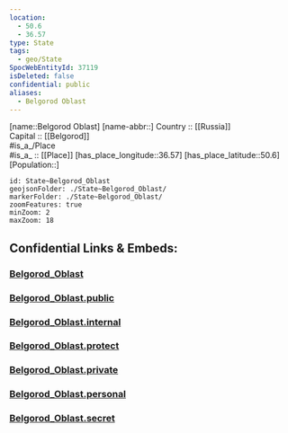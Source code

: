 ```yaml
---
location:
  - 50.6
  - 36.57
type: State
tags:
  - geo/State
SpocWebEntityId: 37119
isDeleted: false
confidential: public
aliases:
  - Belgorod Oblast
---
```

[name::Belgorod Oblast] 
[name-abbr::] 
Country :: [[Russia]]  
Capital :: [[Belgorod]]  
#is_a_/Place  
#is_a_ :: [[Place]] 
[has_place_longitude::36.57] 
[has_place_latitude::50.6] 
[Population::] 



```leaflet
id: State~Belgorod_Oblast
geojsonFolder: ./State~Belgorod_Oblast/
markerFolder: ./State~Belgorod_Oblast/
zoomFeatures: true 
minZoom: 2 
maxZoom: 18
```


## Confidential Links & Embeds: 

### [Belgorod_Oblast](/_Standards/Earth/Continent/Europe/Europe~East/Russia/Russia~Central/Belgorod_Oblast.md) 

### [Belgorod_Oblast.public](/_public/Earth/Continent/Europe/Europe~East/Russia/Russia~Central/Belgorod_Oblast.public.md) 

### [Belgorod_Oblast.internal](/_internal/Earth/Continent/Europe/Europe~East/Russia/Russia~Central/Belgorod_Oblast.internal.md) 

### [Belgorod_Oblast.protect](/_protect/Earth/Continent/Europe/Europe~East/Russia/Russia~Central/Belgorod_Oblast.protect.md) 

### [Belgorod_Oblast.private](/_private/Earth/Continent/Europe/Europe~East/Russia/Russia~Central/Belgorod_Oblast.private.md) 

### [Belgorod_Oblast.personal](/_personal/Earth/Continent/Europe/Europe~East/Russia/Russia~Central/Belgorod_Oblast.personal.md) 

### [Belgorod_Oblast.secret](/_secret/Earth/Continent/Europe/Europe~East/Russia/Russia~Central/Belgorod_Oblast.secret.md)

